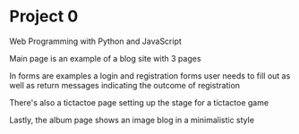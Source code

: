 # Project 0

Web Programming with Python and JavaScript

Main page is an example of a blog site with 3 pages

In forms are examples a login and registration forms user needs to fill out as well as return messages indicating the outcome of registration

There's also a tictactoe page setting up the stage for a tictactoe game

Lastly, the album page shows an image blog in a minimalistic style 

